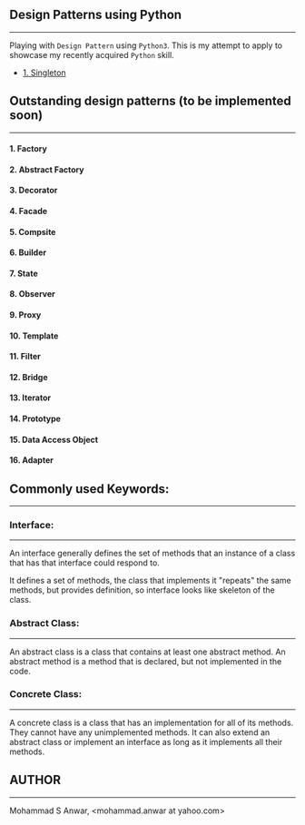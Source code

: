 ## Design Patterns using Python
***

Playing with `Design Pattern` using `Python3`. This is my attempt to apply to showcase my recently acquired `Python` skill.

- [1. Singleton](https://github.com/manwar/design-patterns-using-python/tree/master/01-singleton.md)

## Outstanding design patterns (to be implemented soon)
***

####  1. Factory
####  2. Abstract Factory
####  3. Decorator
####  4. Facade
####  5. Compsite
####  6. Builder
####  7. State
####  8. Observer
####  9. Proxy
#### 10. Template
#### 11. Filter
#### 12. Bridge
#### 13. Iterator
#### 14. Prototype
#### 15. Data Access Object
#### 16. Adapter

## Commonly used Keywords:
***

### Interface:
***

An interface generally defines the set of  methods that an instance of a class that has that interface could respond to.

It defines  a set of methods, the class that implements it "repeats" the same methods, but provides definition, so  interface looks like skeleton of the class.

### Abstract Class:
***

An abstract class is a class that  contains at least one abstract method. An abstract method is  a method  that is declared, but not implemented in the code.

### Concrete Class:
***

A concrete class is a class  that  has an implementation  for all of its methods. They cannot have any unimplemented methods. It  can also extend an abstract class or implement an interface as long as it implements all their methods.

## AUTHOR
***

Mohammad S Anwar, <mohammad.anwar at yahoo.com>
